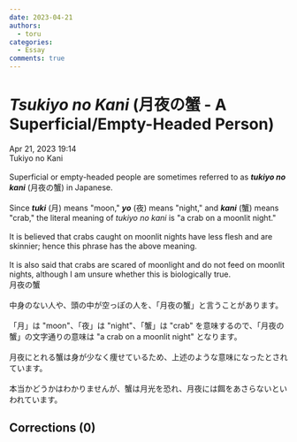 ```yaml
---
date: 2023-04-21
authors:
  - toru
categories:
  - Essay
comments: true
---
```


# <strong><em>Tsukiyo no Kani</strong></em> (月夜の蟹 - A Superficial/Empty-Headed Person)
<div class="date">Apr 21, 2023 19:14</div>
<div id="post"><div id="body_show_ori">
Tukiyo no Kani<br/><br/>Superficial or empty-headed people are sometimes referred to as <strong><em>tukiyo no kani</em></strong> (月夜の蟹) in Japanese.<br/><br/>Since <strong><em>tuki</em></strong> (月) means "moon," <strong><em>yo</em></strong> (夜) means "night," and <strong><em>kani</em></strong> (蟹) means "crab," the literal meaning of <em>tukiyo no kani</em> is "a crab on a moonlit night."<br/><br/>It is believed that crabs caught on moonlit nights have less flesh and are skinnier; hence this phrase has the above meaning.<br/><br/>It is also said that crabs are scared of moonlight and do not feed on moonlit nights, although I am unsure whether this is biologically true.
</div></div>

<!-- more -->

<div id="post_ja"><div id="body_show_mo">
月夜の蟹<br/><br/>中身のない人や、頭の中が空っぽの人を、「月夜の蟹」と言うことがあります。<br/><br/>「月」は "moon"、「夜」は "night"、「蟹」は "crab" を意味するので、「月夜の蟹」の文字通りの意味は "a crab on a moonlit night" となります。<br/><br/>月夜にとれる蟹は身が少なく痩せているため、上述のような意味になったとされています。<br/><br/>本当かどうかはわかりませんが、蟹は月光を恐れ、月夜には餌をあさらないといわれています。
</div></div>

## Corrections (0)
